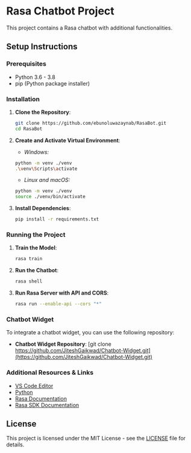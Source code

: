 # Rasa Chatbot Project

This project contains a Rasa chatbot with additional functionalities.

## Setup Instructions

### Prerequisites
- Python 3.6 - 3.8
- pip (Python package installer)

### Installation

1. **Clone the Repository**:
    ```bash
    git clone https://github.com/ebunoluwazaynab/RasaBot.git
    cd RasaBot
    ```

2. **Create and Activate Virtual Environment**:
   - *Windows:*
    ```bash
    python -m venv ./venv 
    .\venv\Scripts\activate
    ```
    - *Linux and macOS:*
    ```bash
    python -m venv ./venv
    source ./venv/bin/activate
    ```

3. **Install Dependencies**:
    ```bash
    pip install -r requirements.txt
    ```

### Running the Project

1. **Train the Model**:
    ```bash
    rasa train
    ```

2. **Run the Chatbot**:
    ```bash
    rasa shell
    ```

3. **Run Rasa Server with API and CORS**:
    ```bash
    rasa run --enable-api --cors "*"
    ```

### Chatbot Widget

To integrate a chatbot widget, you can use the following repository:
- **Chatbot Widget Repository**: [git clone https://github.com/JiteshGaikwad/Chatbot-Widget.git](https://github.com/JiteshGaikwad/Chatbot-Widget.git)

### Additional Resources & Links
- [VS Code Editor](https://code.visualstudio.com/download)
- [Python](https://www.python.org/downloads/release/python-3810/)
- [Rasa Documentation](https://rasa.com/docs/)
- [Rasa SDK Documentation](https://rasa.com/docs/rasa/sdk/)

## License

This project is licensed under the MIT License - see the [LICENSE](LICENSE) file for details.
